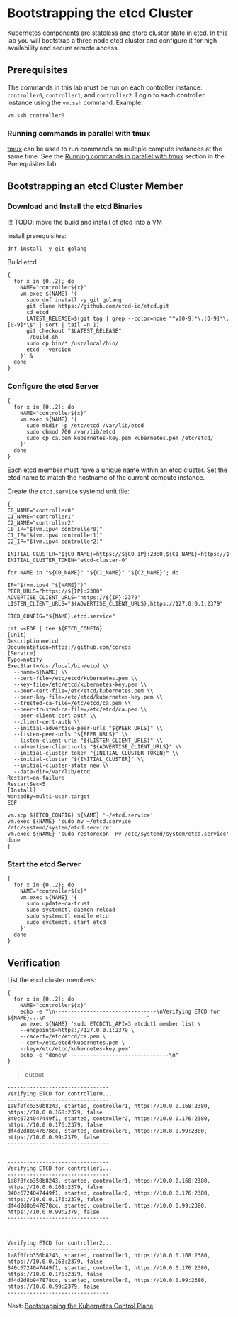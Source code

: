 # Bootstrapping the etcd Cluster

Kubernetes components are stateless and store cluster state in [etcd](https://github.com/etcd-io/etcd). In this lab you
will bootstrap a three node etcd cluster and configure it for high availability and secure remote access.

## Prerequisites

The commands in this lab must be run on each controller instance: `controller0`, `controller1`, and `controller2`.
Login to each controller instance using the `vm.ssh` command. Example:

```shell
vm.ssh controller0
```

### Running commands in parallel with tmux

[tmux](https://github.com/tmux/tmux/wiki) can be used to run commands on multiple compute instances at the same time.
See the [Running commands in parallel with tmux](01-prerequisites.md#running-commands-in-parallel-with-tmux) section in
the Prerequisites lab.

## Bootstrapping an etcd Cluster Member

### Download and Install the etcd Binaries

!!! TODO: move the build and install of etcd into a VM

Install prerequisites:
```shell
dnf install -y git golang
```

Build etcd
```shell
{
  for x in {0..2}; do 
    NAME="controller${x}"
    vm.exec ${NAME} '{
      sudo dnf install -y git golang
      git clone https://github.com/etcd-io/etcd.git
      cd etcd
      LATEST_RELEASE=$(git tag | grep --color=none "^v[0-9]*\.[0-9]*\.[0-9]*\$" | sort | tail -n 1)
      git checkout "$LATEST_RELEASE"
      ./build.sh
      sudo cp bin/* /usr/local/bin/
      etcd --version
    }' &
  done
}
```

### Configure the etcd Server

```shell
{
  for x in {0..2}; do 
    NAME="controller${x}"
    vm.exec ${NAME} '{
      sudo mkdir -p /etc/etcd /var/lib/etcd
      sudo chmod 700 /var/lib/etcd
      sudo cp ca.pem kubernetes-key.pem kubernetes.pem /etc/etcd/
    }'
  done
}
```
Each etcd member must have a unique name within an etcd cluster. Set the etcd name to match the hostname of the current
compute instance.

Create the `etcd.service` systemd unit file:

```shell
{
C0_NAME="controller0"
C1_NAME="controller1"
C2_NAME="controller2"
C0_IP="$(vm.ipv4 controller0)"
C1_IP="$(vm.ipv4 controller1)"
C2_IP="$(vm.ipv4 controller2)"

INITIAL_CLUSTER="${C0_NAME}=https://${C0_IP}:2380,${C1_NAME}=https://${C1_IP}:2380,${C2_NAME}=https://${C2_IP}:2380"
INITIAL_CLUSTER_TOKEN="etcd-cluster-0"

for NAME in "${C0_NAME}" "${C1_NAME}" "${C2_NAME}"; do 
  
IP="$(vm.ipv4 "${NAME}")"
PEER_URLS="https://${IP}:2380"
ADVERTISE_CLIENT_URLS="https://${IP}:2379"
LISTEN_CLIENT_URLS="${ADVERTISE_CLIENT_URLS},https://127.0.0.1:2379"

ETCD_CONFIG="${NAME}.etcd.service"

cat <<EOF | tee ${ETCD_CONFIG}
[Unit]
Description=etcd
Documentation=https://github.com/coreos
[Service]
Type=notify
ExecStart=/usr/local/bin/etcd \\
  --name=${NAME} \\
  --cert-file=/etc/etcd/kubernetes.pem \\
  --key-file=/etc/etcd/kubernetes-key.pem \\
  --peer-cert-file=/etc/etcd/kubernetes.pem \\
  --peer-key-file=/etc/etcd/kubernetes-key.pem \\
  --trusted-ca-file=/etc/etcd/ca.pem \\
  --peer-trusted-ca-file=/etc/etcd/ca.pem \\
  --peer-client-cert-auth \\
  --client-cert-auth \\
  --initial-advertise-peer-urls "${PEER_URLS}" \\
  --listen-peer-urls "${PEER_URLS}" \\
  --listen-client-urls "${LISTEN_CLIENT_URLS}" \\
  --advertise-client-urls "${ADVERTISE_CLIENT_URLS}" \\
  --initial-cluster-token "{INITIAL_CLUSTER_TOKEN}" \\
  --initial-cluster "${INITIAL_CLUSTER}" \\
  --initial-cluster-state new \\
  --data-dir=/var/lib/etcd
Restart=on-failure
RestartSec=5
[Install]
WantedBy=multi-user.target
EOF

vm.scp ${ETCD_CONFIG} ${NAME} '~/etcd.service'
vm.exec ${NAME} 'sudo mv ~/etcd.service /etc/systemd/system/etcd.service'
vm.exec ${NAME} 'sudo restorecon -Rv /etc/systemd/system/etcd.service'
done
}
```

### Start the etcd Server

```shell
{
  for x in {0..2}; do
    NAME="controller${x}"
    vm.exec ${NAME} '{
      sudo update-ca-trust
      sudo systemctl daemon-reload
      sudo systemctl enable etcd
      sudo systemctl start etcd
    }'
  done
}
```

## Verification

List the etcd cluster members:

```shell
{
  for x in {0..2}; do
    NAME="controller${x}"
    echo -e "\n--------------------------------\nVerifying ETCD for ${NAME}...\n--------------------------------"
    vm.exec ${NAME} 'sudo ETCDCTL_API=3 etcdctl member list \
    --endpoints=https://127.0.0.1:2379 \
    --cacert=/etc/etcd/ca.pem \
    --cert=/etc/etcd/kubernetes.pem \
    --key=/etc/etcd/kubernetes-key.pem'
    echo -e "done\n--------------------------------\n"
}
```

> output

```
--------------------------------
Verifying ETCD for controller0...
--------------------------------
1a8f0fcb350b8243, started, controller1, https://10.0.0.168:2380, https://10.0.0.168:2379, false
840c6724047449f1, started, controller2, https://10.0.0.176:2380, https://10.0.0.176:2379, false
df4d2d8b947878cc, started, controller0, https://10.0.0.99:2380, https://10.0.0.99:2379, false
--------------------------------


--------------------------------
Verifying ETCD for controller1...
--------------------------------
1a8f0fcb350b8243, started, controller1, https://10.0.0.168:2380, https://10.0.0.168:2379, false
840c6724047449f1, started, controller2, https://10.0.0.176:2380, https://10.0.0.176:2379, false
df4d2d8b947878cc, started, controller0, https://10.0.0.99:2380, https://10.0.0.99:2379, false
--------------------------------


--------------------------------
Verifying ETCD for controller2...
--------------------------------
1a8f0fcb350b8243, started, controller1, https://10.0.0.168:2380, https://10.0.0.168:2379, false
840c6724047449f1, started, controller2, https://10.0.0.176:2380, https://10.0.0.176:2379, false
df4d2d8b947878cc, started, controller0, https://10.0.0.99:2380, https://10.0.0.99:2379, false
--------------------------------
```

Next: [Bootstrapping the Kubernetes Control Plane](08-bootstrapping-kubernetes-controllers.md)